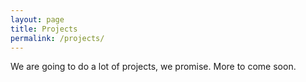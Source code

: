 ```yaml
---
layout: page
title: Projects
permalink: /projects/
---
```


We are going to do a lot of projects, we promise. More to come soon.

